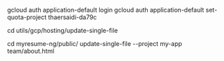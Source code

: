 
gcloud auth application-default login
gcloud auth application-default set-quota-project thaersaidi-da79c

cd utils/gcp/hosting/update-single-file

cd myresume-ng/public/
update-single-file --project my-app team/about.html